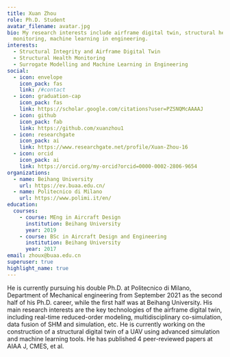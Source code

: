 ```yaml
---
title: Xuan Zhou
role: Ph.D. Student
avatar_filename: avatar.jpg
bio: My research interests include airframe digital twin, structural health
  monitoring, machine learning in engineering.
interests:
  - Structural Integrity and Airframe Digital Twin
  - Structural Health Monitoring
  - Surrogate Modelling and Machine Learning in Engineering
social:
  - icon: envelope
    icon_pack: fas
    link: /#contact
  - icon: graduation-cap
    icon_pack: fas
    link: https://scholar.google.com/citations?user=PZSNQMcAAAAJ
  - icon: github
    icon_pack: fab
    link: https://github.com/xuanzhou1
  - icon: researchgate
    icon_pack: ai
    link: https://www.researchgate.net/profile/Xuan-Zhou-16
  - icon: orcid
    icon_pack: ai
    link: https://orcid.org/my-orcid?orcid=0000-0002-2806-9654
organizations:
  - name: Beihang University
    url: https://ev.buaa.edu.cn/
  - name: Politecnico di Milano
    url: https://www.polimi.it/en/
education:
  courses:
    - course: MEng in Aircraft Design
      institution: Beihang University
      year: 2019
    - course: BSc in Aircraft Design and Engineering
      institution: Beihang University
      year: 2017
email: zhoux@buaa.edu.cn
superuser: true
highlight_name: true
---
```

He is currently pursuing his double Ph.D. at Politecnico di Milano, Department of Mechanical engineering from September 2021 as the second half of his Ph.D. career, while the first half was at Beihang University. His main research interests are the key technologies of the airframe digital twin, including real-time reduced-order modeling, multidisciplinary co-simulation, data fusion of SHM and simulation, etc. He is currently working on the construction of a structural digital twin of a UAV using advanced simulation and machine learning tools. He has published 4 peer-reviewed papers at AIAA J, CMES, et al.

<!-- {{< icon name="download" pack="fas" >}} Download my {{< staticref "uploads/demo_resume.pdf" "newtab" >}}resumé{{< /staticref >}}-->

